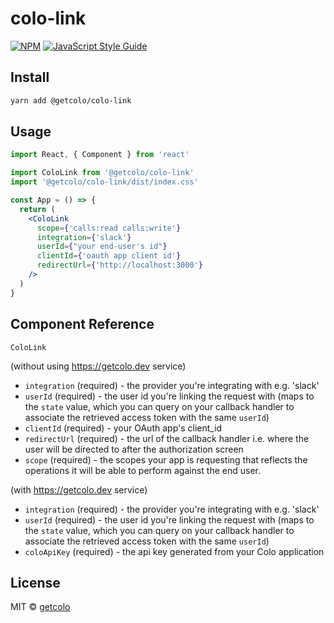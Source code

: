 # colo-link

[![NPM](https://img.shields.io/npm/v/@getcolo/colo-link.svg)](https://www.npmjs.com/package/@getcolo/colo-link) [![JavaScript Style Guide](https://img.shields.io/badge/code_style-standard-brightgreen.svg)](https://standardjs.com)

## Install

```bash
yarn add @getcolo/colo-link
```

## Usage

```jsx
import React, { Component } from 'react'

import ColoLink from '@getcolo/colo-link'
import '@getcolo/colo-link/dist/index.css'

const App = () => {
  return (
    <ColoLink
      scope={'calls:read calls:write'}
      integration={'slack'}
      userId={"your end-user's id"}
      clientId={'oauth app client id'}
      redirectUrl={'http://localhost:3000'}
    />
  )
}
```

## Component Reference

`ColoLink`

(without using https://getcolo.dev service)

- `integration` (required) - the provider you're integrating with e.g. 'slack'
- `userId` (required) - the user id you're linking the request with (maps to the `state` value, which you can query on your callback handler to associate the retrieved access token with the same `userId`)
- `clientId` (required) - your OAuth app's client_id 
- `redirectUrl` (required) - the url of the callback handler i.e. where the user will be directed to after the authorization screen
- `scope` (required) - the scopes your app is requesting that reflects the operations it will be able to perform against the end user. 

(with https://getcolo.dev service)

- `integration` (required) - the provider you're integrating with e.g. 'slack'
- `userId` (required) - the user id you're linking the request with (maps to the `state` value, which you can query on your callback handler to associate the retrieved access token with the same `userId`)
- `coloApiKey` (required) - the api key generated from your Colo application


## License

MIT © [getcolo](https://github.com/getcolo)
